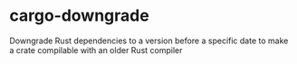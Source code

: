 # cargo-downgrade
Downgrade Rust dependencies to a version before a specific date to make a crate compilable with an older Rust compiler
